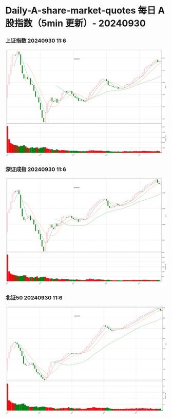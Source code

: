 
# Daily-A-share-market-quotes 每日 A 股指数（5min 更新）- 20240930

### 上证指数 20240930 11:6
![](./fig/2024/9/20240930-sh000001.png)

### 深证成指 20240930 11:6
![](./fig/2024/9/20240930-sz399001.png)

### 北证50 20240930 11:6
![](./fig/2024/9/20240930-bj899050.png)
